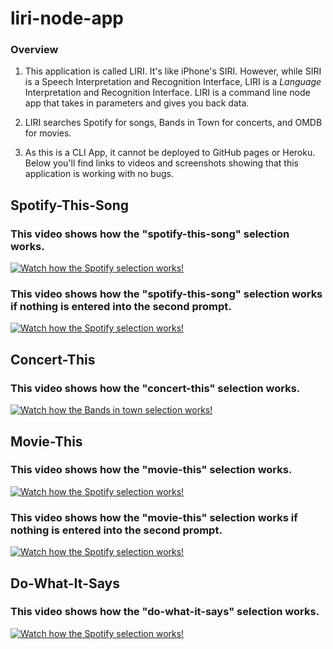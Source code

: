 # liri-node-app

### Overview

1.  This application is called LIRI. It's like iPhone's SIRI. However, while SIRI is a Speech Interpretation and Recognition Interface, LIRI is a _Language_ Interpretation and Recognition Interface. LIRI is a command line node app that takes in parameters and gives you back data.

2.  LIRI searches Spotify for songs, Bands in Town for concerts, and OMDB for movies.

3.  As this is a CLI App, it cannot be deployed to GitHub pages or Heroku. Below you'll find links to videos and screenshots showing that this application is working with no bugs. 

## Spotify-This-Song

### This video shows how the "spotify-this-song" selection works.
 [![Watch how the Spotify selection works!](https://hippolms-storage.s3-accelerate.amazonaws.com/wiz/videos/thumbnails/v2/hA44_TLupYwE-6lDqwlbjTAk_l9hyoqJbKxevlXPzAw.jpg?X-Amz-Algorithm=AWS4-HMAC-SHA256&X-Amz-Credential=AKIAJXRM4YAH2A46K76A%2F20190123%2Fus-east-1%2Fs3%2Faws4_request&X-Amz-Date=20190123T231727Z&X-Amz-Expires=3600&X-Amz-SignedHeaders=host&X-Amz-Signature=4ac48ba008f76b8fcbe3578b9ec224713b5c1091a08aab3300f9feebfc173385)](https://kmlcompany.hippovideo.io/video/play/hA44_TLupYwE-6lDqwlbjTAk_l9hyoqJbKxevlXPzAw)

### This video shows how the "spotify-this-song" selection works if nothing is entered into the second prompt.
  [![Watch how the Spotify selection works!](https://hippolms-storage.s3-accelerate.amazonaws.com/wiz/videos/thumbnails/v2/cI2gNphMbmoEmIX_vTNjiTtEhJDzQhWN_atsWVAKn_w.jpg?X-Amz-Algorithm=AWS4-HMAC-SHA256&X-Amz-Credential=AKIAJXRM4YAH2A46K76A%2F20190123%2Fus-east-1%2Fs3%2Faws4_request&X-Amz-Date=20190123T233730Z&X-Amz-Expires=3600&X-Amz-SignedHeaders=host&X-Amz-Signature=92de19dc21cdc32bfe720d82bcdd2916011fc983567a8a54f152172d11613bf0)](https://kmlcompany.hippovideo.io/video/play/cI2gNphMbmoEmIX_vTNjiTtEhJDzQhWN_atsWVAKn_w)

## Concert-This
    
### This video shows how the "concert-this" selection works.
 [![Watch how the Bands in town selection works!](https://hippolms-storage.s3-accelerate.amazonaws.com/wiz/videos/thumbnails/v2/GXK_p4CBVhh0q3p-w4Ksu64FzWmTGROQxKvJS51KQZk.jpg?X-Amz-Algorithm=AWS4-HMAC-SHA256&X-Amz-Credential=AKIAJXRM4YAH2A46K76A%2F20190124%2Fus-east-1%2Fs3%2Faws4_request&X-Amz-Date=20190124T011555Z&X-Amz-Expires=3600&X-Amz-SignedHeaders=host&X-Amz-Signature=f88dca40a39db8aeb8ca2eff1efdd4f2f6761d9df60a153dc9f4655f2426947b)](https://kmlcompany.hippovideo.io/video/play/GXK_p4CBVhh0q3p-w4Ksu64FzWmTGROQxKvJS51KQZk)

## Movie-This

### This video shows how the "movie-this" selection works.
 [![Watch how the Spotify selection works!](https://hippolms-storage.s3-accelerate.amazonaws.com/wiz/videos/thumbnails/v2/lJgRf7kTawxY2VJhr0Y4bNLYQeG0aSHMvIAUwRvfB7I.jpg?X-Amz-Algorithm=AWS4-HMAC-SHA256&X-Amz-Credential=AKIAJXRM4YAH2A46K76A%2F20190124%2Fus-east-1%2Fs3%2Faws4_request&X-Amz-Date=20190124T012117Z&X-Amz-Expires=3600&X-Amz-SignedHeaders=host&X-Amz-Signature=26333fc4f403a1163dabbce62db28bc0740ddcf96a968835154b96a71bd8c30a)](https://kmlcompany.hippovideo.io/video/play/lJgRf7kTawxY2VJhr0Y4bNLYQeG0aSHMvIAUwRvfB7I)

### This video shows how the "movie-this" selection works if nothing is entered into the second prompt.
  [![Watch how the Spotify selection works!](https://hippolms-storage.s3-accelerate.amazonaws.com/wiz/videos/thumbnails/v2/XTy6XTvTTb6t6GdXU_FZEbZdSkFgPKnHKBFs5NbIdEA.jpg?X-Amz-Algorithm=AWS4-HMAC-SHA256&X-Amz-Credential=AKIAJXRM4YAH2A46K76A%2F20190124%2Fus-east-1%2Fs3%2Faws4_request&X-Amz-Date=20190124T012305Z&X-Amz-Expires=3600&X-Amz-SignedHeaders=host&X-Amz-Signature=3c9dee201d78e0e8541dcc8f2ce16238f7fa4baa5fc29bdc8428ac317fbd41fd)](https://kmlcompany.hippovideo.io/video/play/XTy6XTvTTb6t6GdXU_FZEbZdSkFgPKnHKBFs5NbIdEA)

## Do-What-It-Says

### This video shows how the "do-what-it-says" selection works.
 [![Watch how the Spotify selection works!](https://hippolms-storage.s3-accelerate.amazonaws.com/wiz/videos/thumbnails/v2/iFLRRM40F1tIMrTQybNYrDvANS2568m2-KCcKd9R_7w.jpg?X-Amz-Algorithm=AWS4-HMAC-SHA256&X-Amz-Credential=AKIAJXRM4YAH2A46K76A%2F20190124%2Fus-east-1%2Fs3%2Faws4_request&X-Amz-Date=20190124T013442Z&X-Amz-Expires=3600&X-Amz-SignedHeaders=host&X-Amz-Signature=2a17ee829ee15e6dc02f06d77c1c721fcbe3333677ebb97f0762f97a9bb2b25c)](https://kmlcompany.hippovideo.io/video/play/iFLRRM40F1tIMrTQybNYrDvANS2568m2-KCcKd9R_7w)
    